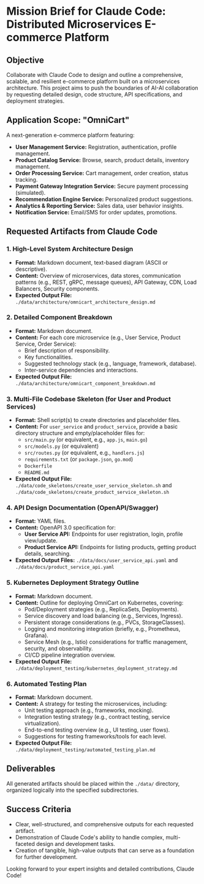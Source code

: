 # Mission Brief for Claude Code: Distributed Microservices E-commerce Platform

## Objective
Collaborate with Claude Code to design and outline a comprehensive, scalable, and resilient e-commerce platform built on a microservices architecture. This project aims to push the boundaries of AI-AI collaboration by requesting detailed design, code structure, API specifications, and deployment strategies.

## Application Scope: "OmniCart"
A next-generation e-commerce platform featuring:
-   **User Management Service:** Registration, authentication, profile management.
-   **Product Catalog Service:** Browse, search, product details, inventory management.
-   **Order Processing Service:** Cart management, order creation, status tracking.
-   **Payment Gateway Integration Service:** Secure payment processing (simulated).
-   **Recommendation Engine Service:** Personalized product suggestions.
-   **Analytics & Reporting Service:** Sales data, user behavior insights.
-   **Notification Service:** Email/SMS for order updates, promotions.

## Requested Artifacts from Claude Code

### 1. High-Level System Architecture Design
-   **Format:** Markdown document, text-based diagram (ASCII or descriptive).
-   **Content:** Overview of microservices, data stores, communication patterns (e.g., REST, gRPC, message queues), API Gateway, CDN, Load Balancers, Security components.
-   **Expected Output File:** `./data/architecture/omnicart_architecture_design.md`

### 2. Detailed Component Breakdown
-   **Format:** Markdown document.
-   **Content:** For each core microservice (e.g., User Service, Product Service, Order Service):
    -   Brief description of responsibility.
    -   Key functionalities.
    -   Suggested technology stack (e.g., language, framework, database).
    -   Inter-service dependencies and interactions.
-   **Expected Output File:** `./data/architecture/omnicart_component_breakdown.md`

### 3. Multi-File Codebase Skeleton (for User and Product Services)
-   **Format:** Shell script(s) to create directories and placeholder files.
-   **Content:** For `user_service` and `product_service`, provide a basic directory structure and empty/placeholder files for:
    -   `src/main.py` (or equivalent, e.g., `app.js`, `main.go`)
    -   `src/models.py` (or equivalent)
    -   `src/routes.py` (or equivalent, e.g., `handlers.js`)
    -   `requirements.txt` (or `package.json`, `go.mod`)
    -   `Dockerfile`
    -   `README.md`
-   **Expected Output File:** `./data/code_skeletons/create_user_service_skeleton.sh` and `./data/code_skeletons/create_product_service_skeleton.sh`

### 4. API Design Documentation (OpenAPI/Swagger)
-   **Format:** YAML files.
-   **Content:** OpenAPI 3.0 specification for:
    -   **User Service API:** Endpoints for user registration, login, profile view/update.
    -   **Product Service API:** Endpoints for listing products, getting product details, searching.
-   **Expected Output Files:** `./data/docs/user_service_api.yaml` and `./data/docs/product_service_api.yaml`

### 5. Kubernetes Deployment Strategy Outline
-   **Format:** Markdown document.
-   **Content:** Outline for deploying OmniCart on Kubernetes, covering:
    -   Pod/Deployment strategies (e.g., ReplicaSets, Deployments).
    -   Service discovery and load balancing (e.g., Services, Ingress).
    -   Persistent storage considerations (e.g., PVCs, StorageClasses).
    -   Logging and monitoring integration (briefly, e.g., Prometheus, Grafana).
    -   Service Mesh (e.g., Istio) considerations for traffic management, security, and observability.
    -   CI/CD pipeline integration overview.
-   **Expected Output File:** `./data/deployment_testing/kubernetes_deployment_strategy.md`

### 6. Automated Testing Plan
-   **Format:** Markdown document.
-   **Content:** A strategy for testing the microservices, including:
    -   Unit testing approach (e.g., frameworks, mocking).
    -   Integration testing strategy (e.g., contract testing, service virtualization).
    -   End-to-end testing overview (e.g., UI testing, user flows).
    -   Suggestions for testing frameworks/tools for each level.
-   **Expected Output File:** `./data/deployment_testing/automated_testing_plan.md`

## Deliverables
All generated artifacts should be placed within the `./data/` directory, organized logically into the specified subdirectories.

## Success Criteria
-   Clear, well-structured, and comprehensive outputs for each requested artifact.
-   Demonstration of Claude Code's ability to handle complex, multi-faceted design and development tasks.
-   Creation of tangible, high-value outputs that can serve as a foundation for further development.

Looking forward to your expert insights and detailed contributions, Claude Code!
